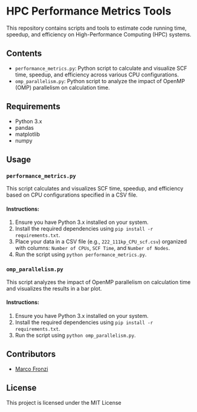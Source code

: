 # HPC Performance Metrics Tools

This repository contains scripts and tools to estimate code running time, speedup, and efficiency on High-Performance Computing (HPC) systems. 

## Contents

- `performance_metrics.py`: Python script to calculate and visualize SCF time, speedup, and efficiency across various CPU configurations.
- `omp_parallelism.py`: Python script to analyze the impact of OpenMP (OMP) parallelism on calculation time.

## Requirements

- Python 3.x
- pandas
- matplotlib
- numpy

## Usage

### `performance_metrics.py`

This script calculates and visualizes SCF time, speedup, and efficiency based on CPU configurations specified in a CSV file.

#### Instructions:

1. Ensure you have Python 3.x installed on your system.
2. Install the required dependencies using `pip install -r requirements.txt`.
3. Place your data in a CSV file (e.g., `222_111kp_CPU_scf.csv`) organized with columns: `Number of CPUs`, `SCF Time`, and `Number of Nodes`.
4. Run the script using `python performance_metrics.py`.

### `omp_parallelism.py`

This script analyzes the impact of OpenMP parallelism on calculation time and visualizes the results in a bar plot.

#### Instructions:

1. Ensure you have Python 3.x installed on your system.
2. Install the required dependencies using `pip install -r requirements.txt`.
3. Run the script using `python omp_parallelism.py`.

## Contributors

- [Marco Fronzi](https://github.com/fronzi)

## License

This project is licensed under the MIT License
